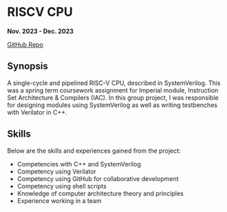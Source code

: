 # RISCV CPU

**Nov. 2023 - Dec. 2023**

[GitHub Repo](https://github.com/AlexSeferidis/CPU-RISCV32I)

## Synopsis

A single-cycle and pipelined RISC-V CPU, described in SystemVerilog. This was a spring term coursework assignment for Imperial module, Instruction Set Architecture & Compilers (IAC). In this group project, I was responsible for designing modules using SystemVerilog as well as writing testbenches with Verilator in C++.

## Skills

Below are the skills and experiences gained from the project:

* Competencies with C++ and SystemVerilog
* Competency using Verilator
* Competency using GitHub for collaborative development
* Competency using shell scripts
* Knowledge of computer architecture theory and principles
* Experience working in a team